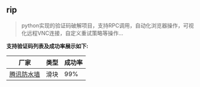 ## rip

> python实现的验证码破解项目，支持RPC调用，自动化浏览器操作，可视化远程VNC连接，自定义重试策略等操作...

**支持验证码列表及成功率展示如下:**

|厂家|类型|成功率|
|----|----|----|
|[腾讯防水墙](https://007.qq.com)|滑块|99%|
